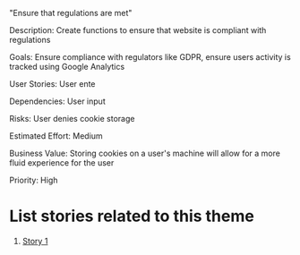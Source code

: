 "Ensure that regulations are met"

Description: Create functions to ensure that website is compliant with regulations

Goals: Ensure compliance with regulators like GDPR, ensure users activity is tracked using Google Analytics

User Stories: User ente

Dependencies: User input

Risks: User denies cookie storage

Estimated Effort: Medium

Business Value: Storing cookies on a user's machine will allow for a more fluid experience for the user

Priority: High

# List stories related to this theme
1. [Story 1](documentation/templates/theme/initiatives/epics/stories/story_template.md)